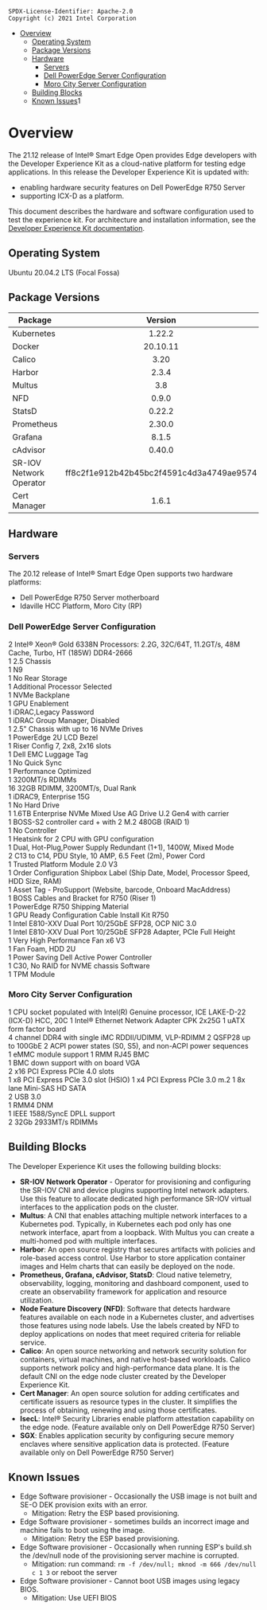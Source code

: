 ```text
SPDX-License-Identifier: Apache-2.0
Copyright (c) 2021 Intel Corporation
```
- [Overview](#overview)
  - [Operating System](#operating-system)
  - [Package Versions](#package-versions)
  - [Hardware](#hardware)
    - [Servers](#servers)
    - [Dell PowerEdge Server Configuration](#dell-poweredge-server-configuration)
    - [Moro City Server Configuration](#moro-city-server-configuration)
  - [Building Blocks](#building-blocks)
  - [Known Issues](#known-issues)1

# Overview

The 21.12 release of Intel® Smart Edge Open provides Edge developers with the Developer Experience Kit as a cloud-native platform for testing edge applications.
In this release the Developer Experience Kit is updated with:
- enabling hardware security features on Dell PowerEdge R750 Server
- supporting ICX-D as a platform.

This document describes the hardware and software configuration used to test the experience kit. For architecture and installation information, see the [Developer Experience Kit documentation](/experience-kits/developer-experience-kit.md).

## Operating System

Ubuntu 20.04.2 LTS (Focal Fossa)

## Package Versions

 | Package     | Version           |
 | ----------- |:-----------------:|
 | Kubernetes |  1.22.2 |
 | Docker | 20.10.11 |
 | Calico | 3.20 | 
 | Harbor | 2.3.4 |
 | Multus | 3.8 |
 | NFD | 0.9.0 |
 | StatsD | 0.22.2 |
 | Prometheus | 2.30.0 |
 | Grafana | 8.1.5 |
 | cAdvisor | 0.40.0 |
 | SR-IOV Network Operator | ff8c2f1e912b42b45bc2f4591c4d3a4749ae9574 |
 | Cert Manager | 1.6.1 |


## Hardware 

### Servers

The 20.12 release of Intel® Smart Edge Open supports two hardware platforms:
-  Dell PowerEdge R750 Server motherboard
-  Idaville HCC Platform, Moro City (RP)  


### Dell PowerEdge Server Configuration  

2 Intel® Xeon® Gold 6338N Processors: 2.2G, 32C/64T, 11.2GT/s, 48M Cache, Turbo, HT (185W) DDR4-2666    
1 2.5 Chassis    
1 N9  
1 No Rear Storage    
1 Additional Processor Selected    
1 NVMe Backplane    
1 GPU Enablement    
1 iDRAC,Legacy Password    
1 iDRAC Group Manager, Disabled    
1 2.5" Chassis with up to 16 NVMe Drives    
1 PowerEdge 2U LCD Bezel    
1 Riser Config 7, 2x8, 2x16 slots    
1 Dell EMC Luggage Tag    
1 No Quick Sync     
1 Performance Optimized    
1 3200MT/s RDIMMs     
16 32GB RDIMM, 3200MT/s, Dual Rank    
1 iDRAC9, Enterprise 15G    
1 No Hard Drive     
1 1.6TB Enterprise NVMe Mixed Use AG Drive U.2 Gen4 with carrier     
1 BOSS-S2 controller card + with 2 M.2 480GB (RAID 1)    
1 No Controller     
1 Heatsink for 2 CPU with GPU configuration    
1 Dual, Hot-Plug,Power Supply Redundant (1+1), 1400W, Mixed Mode     
2 C13 to C14, PDU Style, 10 AMP, 6.5 Feet (2m), Power Cord     
1 Trusted Platform Module 2.0 V3     
1 Order Configuration Shipbox Label (Ship Date, Model, Processor Speed, HDD Size, RAM)      
1 Asset Tag - ProSupport (Website, barcode, Onboard MacAddress)      
1 BOSS Cables and Bracket for R750 (Riser 1)      
1 PowerEdge R750 Shipping Material     
1 GPU Ready Configuration Cable Install Kit R750      
1 Intel E810-XXV Dual Port 10/25GbE SFP28, OCP NIC 3.0    
1 Intel E810-XXV Dual Port 10/25GbE SFP28 Adapter, PCIe Full Height      
1 Very High Performance Fan x6 V3     
1 Fan Foam, HDD 2U    
1 Power Saving Dell Active Power Controller    
1 C30, No RAID for NVME chassis Software   
1 TPM Module

### Moro City Server Configuration  

1 CPU socket populated with Intel(R) Genuine processor, ICE LAKE-D-22 (ICX-D) HCC, 20C
1 Intel® Ethernet Network Adapter CPK 2x25G
1 uATX form factor board  
4 channel DDR4 with single iMC RDDII/UDIMM, VLP-RDIMM 
2 QSFP28 up to 100GbE 
2 ACPI power states (S0, S5), and non-ACPI power sequences  
1 eMMC module support 
1 RMM RJ45 BMC  
1 BMC down support with on board VGA  
2 x16 PCI Express PCIe 4.0 slots  
1 x8 PCI Express PCIe 3.0 slot (HSIO) 
1 x4 PCI Express PCIe 3.0 m.2 
1 8x lane Mini-SAS HD SATA  
2 USB 3.0  
1 RMM4 DNM  
1 IEEE 1588/SyncE DPLL support  
2 32Gb 2933MT/s RDIMMs  



## Building Blocks
The Developer Experience Kit uses the following building blocks:
- **SR-IOV Network Operator** - Operator for provisioning and configuring the SR-IOV CNI and device plugins supporting Intel network adapters. Use this feature to allocate dedicated high performance SR-IOV virtual interfaces to the application pods on the cluster. 
- **Multus**: A CNI that enables attaching multiple network interfaces to a Kubernetes pod. Typically, in Kubernetes each pod only has one network interface, apart from a loopback. With Multus you can create a multi-homed pod with multiple interfaces. 
- **Harbor**: An open source registry that secures artifacts with policies and role-based access control. Use Harbor to store application container images and Helm charts that can easily be deployed on the node. 
- **Prometheus, Grafana, cAdvisor, StatsD**: Cloud native telemetry, observability, logging, monitoring and dashboard component, used to create an observability framework for application and resource utilization. 
- **Node Feature Discovery (NFD)**: Software that detects hardware features available on each node in a Kubernetes cluster, and advertises those features using node labels. Use the labels created by NFD to deploy applications on nodes that meet required criteria for reliable service. 
- **Calico**: An open source networking and network security solution for containers, virtual machines, and native host-based workloads. Calico supports network policy and high-performance data plane. It is the default CNI on the edge node cluster created by the Developer Experience Kit.
- **Cert Manager**: An open source solution for adding certificates and certificate issuers as resource types in the cluster. It simplifies the process of obtaining, renewing and using those certificates.
- **IsecL**: Intel® Security Libraries enable platform attestation capability on the edge node. (Feature available only on Dell PowerEdge R750 Server)
- **SGX**: Enables application security by configuring secure memory enclaves where sensitive application data is protected. (Feature available only on Dell PowerEdge R750 Server)

## Known Issues

- Edge Software provisioner - Occasionally the USB image is not built and SE-O DEK provision exits with an error. 
  - Mitigation: Retry the ESP based provisioning.
- Edge Software provisioner - sometimes builds an incorrect image and machine fails to boot using the image. 
  - Mitigation: Retry the ESP based provisioning.
- Edge Software provisioner - Occasionally when running ESP's build.sh the /dev/null node of the provisioning server machine is corrupted.
  - Mitigation: run command: `rm -f /dev/null; mknod -m 666 /dev/null c 1 3` or reboot the server
- Edge Software provisioner - Cannot boot USB images using legacy BIOS.
  - Mitigation: Use UEFI BIOS

